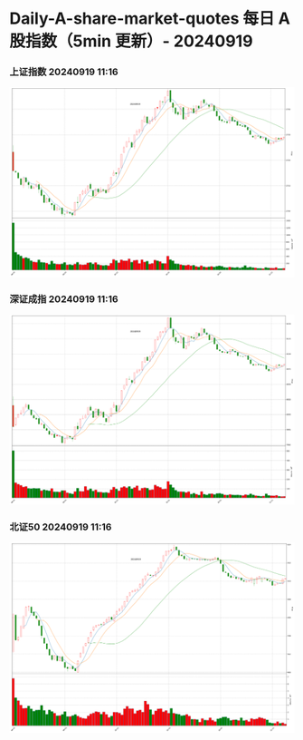 
# Daily-A-share-market-quotes 每日 A 股指数（5min 更新）- 20240919

### 上证指数 20240919 11:16
![](./fig/2024/9/20240919-sh000001.png)

### 深证成指 20240919 11:16
![](./fig/2024/9/20240919-sz399001.png)

### 北证50 20240919 11:16
![](./fig/2024/9/20240919-bj899050.png)
